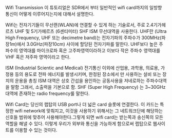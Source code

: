 Wifi Transmission
이 튜토리얼은 SDR에서 부터 일반적인 wifi card까지의 일방향 통신이 어떻게 이루어지는지에 대해서 설명한다.

Wifi는 전자기기들이 무선랜(WLAN)에 연결할 수 있게 하는 기술로서, 주로 2.4기가헤르츠 UHF 및 5기가헤르츠 (6센티미터) SHF ISM 무선대역을 사용한다.
UHF란 (Ultra High Frequency, UHF 또는 decimetre band)는 전자기파의 주파수가 300MHz(파장1m)에서 3.0GHz(파장10cm) 사이에 할당된 전자기파를 말한다.
UHF보다 높은 주파수의 영역대를 마이크로파 혹은 고주파영역이라하고 이보다 작은 주파수 영역대를 VHF 혹은 저주파 영역이라고 한다.

ISM (Industrial Scientic and Medical) 전기통신 이외에 산업용, 과학용, 의료용, 가정용 등의 용도로 전파 에너지를 발생시키며, 한정된 장소에서 만 사용하는 설비 또는 장치의 운용을 총칭
ISM 대역은 상호 간섭을 용인하는 공동사용을 저네로하는 주파수대역을 말함 그래서, 소출력을 기본으로 함.
SHF (Super High Frequency) 는 3~30GHz 대역에 존재하는 radio frequency룰 말한다.

Wifi Card는 당신의 랩탑의 USB port나 더 넓은 card 슬롯에 연결한다. 이 카드는 특정한 wifi network에 맞춰지고, 이것을 사용하기 위해서는 그 네트워크단에 해당하는 신호들 범위에 맞추어 사용해야한다.그렇게 되면 wifi card는 받는쪽과 송신쪽의 모든 역할을 해낼 수 있다. 이렇게 우리가 외부와 통신을 가능하게 함으로써 랩탑으로 웹사이트를 이용할 수 있는 것이다.
